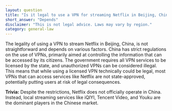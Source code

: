 ```yaml
---
layout: question
title: "Is it legal to use a VPN for streaming Netflix in Beijing, China?"
short_answer: "Depends"
disclaimer: "This is not legal advice. Laws may vary by region."
category: general-law
---
```

The legality of using a VPN to stream Netflix in Beijing, China, is not straightforward and depends on various factors. China has strict regulations on the use of VPNs, primarily aimed at controlling the information that can be accessed by its citizens. The government requires all VPN services to be licensed by the state, and unauthorized VPNs can be considered illegal. This means that while using a licensed VPN technically could be legal, most VPNs that can access services like Netflix are not state-approved, potentially putting users at risk of legal consequences.

**Trivia:** Despite the restrictions, Netflix does not officially operate in China. Instead, local streaming services like iQIYI, Tencent Video, and Youku are the dominant players in the Chinese market.
